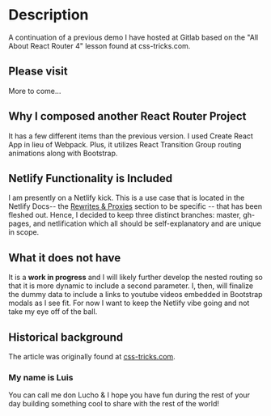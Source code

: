# Description
A continuation of a previous demo I have hosted at Gitlab based on the &quot;All About React Router 4&quot; lesson found at css&#45;tricks.com.

## Please visit
More to come&hellip;

## Why I composed another React Router Project
It has a few different items than the previous version. I used Create React App in lieu of Webpack. Plus, it utilizes React Transition Group routing animations along with Bootstrap. 

## Netlify Functionality is Included
I am presently on a Netlify kick. This is a use case that is located in the Netlify Docs&#45;&#45; the [Rewrites &amp; Proxies](https://docs.netlify.com/routing/redirects/rewrites-proxies/#history-pushstate-and-single-page-apps "link to SPA rewrites section") section to be specific &#45;&#45; that has been fleshed out. Hence, I decided to keep three distinct branches: master, gh&#45;pages, and netlification which all should be self&#45;explanatory and are unique in scope. 

## What it does not have
It is a **work in progress** and I will likely further develop the nested routing so that it is more dynamic to include a second parameter. I, then, will finalize the dummy data to include a links to youtube videos embedded in Bootstrap modals as I see fit. For now I want to keep the Netlify vibe going and not take my eye off of the ball.

## Historical background
The article was originally found at [css&#45;tricks.com](https://css-tricks.com/react-router-4/ "link to article entitled All About React Router 4").

### My name is Luis
You can call me don Lucho &amp; I hope you have fun during the rest of your day building something cool to share with the rest of the world!